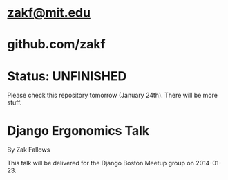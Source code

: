 zakf@mit.edu
============

github.com/zakf
===============

Status: UNFINISHED
==================

Please check this repository tomorrow (January 24th). There will be more stuff.


Django Ergonomics Talk
======================

By Zak Fallows

This talk will be delivered for the Django Boston Meetup group on 2014-01-23.
